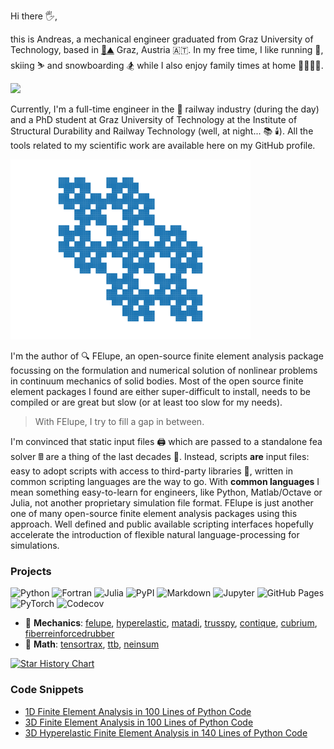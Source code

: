 Hi there 🖐️,

this is Andreas, a mechanical engineer graduated from Graz University of Technology, based in [🏰⛰️](https://en.wikipedia.org/wiki/Schlossberg_(Graz)) Graz, Austria 🇦🇹. In my free time, I like running 🏃‍, skiing ⛷️ and snowboarding 🏂 while I also enjoy family times at home 👨‍👩‍👧‍👦.

<a rel="me" href="https://mathstodon.xyz/@adtzlr"><img src="https://img.shields.io/badge/-MASTODON-%232B90D9?style=for-the-badge&logo=mastodon&logoColor=white"></a>

Currently, I'm a full-time engineer in the 🚂 railway industry (during the day) and a PhD student at Graz University of Technology at the Institute of Structural Durability and Railway Technology (well, at night... 📚 🕯️). All the tools related to my scientific work are available here on my GitHub profile.

![sparsity-pattern](sparsity-pattern.svg)

I'm the author of 🔍 FElupe, an open-source finite element analysis package focussing on the formulation and numerical solution of nonlinear problems in continuum mechanics of solid bodies. Most of the open source finite element packages I found are either super-difficult to install, needs to be compiled or are great but slow (or at least too slow for my needs).

> With FElupe, I try to fill a gap in between.

I'm convinced that static input files 🖨️ which are passed to a standalone fea solver 🖩 are a thing of the last decades 💾. Instead, scripts **are** input files: easy to adopt scripts with access to third-party libraries 🛒, written in common scripting languages are the way to go. With **common languages** I mean something easy-to-learn for engineers, like Python, Matlab/Octave or Julia, not another proprietary simulation file format. FElupe is just another one of many open-source finite element analysis packages using this approach. Well defined and public available scripting interfaces hopefully accelerate the introduction of flexible natural language-processing for simulations.

### Projects

![Python](https://img.shields.io/badge/python-3670A0?style=for-the-badge&logo=python&logoColor=white) ![Fortran](https://img.shields.io/badge/Fortran-%23734F96.svg?style=for-the-badge&logo=fortran&logoColor=white) ![Julia](https://img.shields.io/badge/Julia-9558B2?style=for-the-badge&logo=julia&logoColor=white) ![PyPI](https://img.shields.io/badge/pypi-3775A9?style=for-the-badge&logo=pypi&logoColor=white) ![Markdown](https://img.shields.io/badge/Markdown-000000?style=for-the-badge&logo=markdown&logoColor=white) ![Jupyter](	https://img.shields.io/badge/Jupyter-F37626.svg?&style=for-the-badge&logo=Jupyter&logoColor=white) ![GitHub Pages](https://img.shields.io/badge/GitHub%20Pages-222222?style=for-the-badge&logo=GitHub%20Pages&logoColor=white) ![PyTorch](	https://img.shields.io/badge/PyTorch-EE4C2C?style=for-the-badge&logo=pytorch&logoColor=white) ![Codecov](https://img.shields.io/badge/Codecov-F01F7A?style=for-the-badge&logo=Codecov&logoColor=white)

- 🔧 **Mechanics**: [felupe](https://github.com/adtzlr/felupe), [hyperelastic](https://github.com/adtzlr/hyperelastic), [matadi](https://github.com/adtzlr/matadi), [trusspy](https://github.com/adtzlr/trusspy), [contique](https://github.com/adtzlr/contique), [cubrium](https://github.com/adtzlr/cubrium), [fiberreinforcedrubber](https://github.com/adtzlr/fiberreinforcedrubber)
- 🔢 **Math**: [tensortrax](https://github.com/adtzlr/tensortrax), [ttb](https://github.com/adtzlr/ttb), [neinsum](https://github.com/adtzlr/named_einsum)

[![Star History Chart](https://api.star-history.com/svg?repos=adtzlr/trusspy,adtzlr/felupe,adtzlr/ttb,adtzlr/tensortrax,adtzlr/matadi,adtzlr/contique,adtzlr/hyperelastic&type=Date)](https://star-history.com/#adtzlr/trusspy&adtzlr/felupe&adtzlr/ttb&adtzlr/tensortrax&adtzlr/matadi&adtzlr/contique&adtzlr/hyperelastic&adtzlr/neinsum&Date)

### Code Snippets

- [1D Finite Element Analysis in 100 Lines of Python Code](https://gist.github.com/adtzlr/8273013eaf56555da04e817650fd6abe)
- [3D Finite Element Analysis in 100 Lines of Python Code](https://gist.github.com/adtzlr/de84b7dbd841fa88ede7d310e156d1e6)
- [3D Hyperelastic Finite Element Analysis in 140 Lines of Python Code](https://gist.github.com/adtzlr/832abb16767559a2fbea463b939fb0b6)
